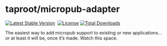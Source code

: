 # taproot/micropub-adapter

[![Latest Stable Version](http://poser.pugx.org/taproot/micropub-adapter/v)](https://packagist.org/packages/taproot/micropub-adapter) <a href="https://github.com/Taproot/micropub-adapter/actions/workflows/php.yml"><img src="https://github.com/taproot/micropub-adapter/actions/workflows/php.yml/badge.svg?branch=main" alt="" /></a> [![License](http://poser.pugx.org/taproot/micropub-adapter/license)](https://packagist.org/packages/taproot/micropub-adapter) [![Total Downloads](http://poser.pugx.org/taproot/micropub-adapter/downloads)](https://packagist.org/packages/taproot/micropub-adapter)

The easiest way to add micropub support to existing or new applications… or at least it will be, once it’s made. Watch this space.

